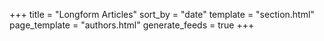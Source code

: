 +++
title = "Longform Articles"
sort_by = "date"
template = "section.html"
page_template = "authors.html"
generate_feeds = true
+++
